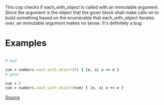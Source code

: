 
This cop checks if each_with_object is called with an immutable
argument. Since the argument is the object that the given block shall
make calls on to build something based on the enumerable that
each_with_object iterates over, an immutable argument makes no sense.
It's definitely a bug.

# Examples

```ruby

# bad

sum = numbers.each_with_object(0) { |e, a| a += e }
# good

num = 0
sum = numbers.each_with_object(num) { |e, a| a += e }
```

[Source](http://www.rubydoc.info/gems/rubocop/RuboCop/Cop/Lint/EachWithObjectArgument)